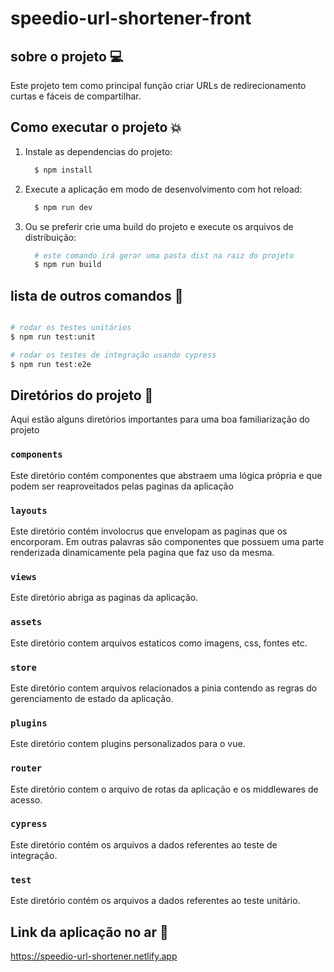 # speedio-url-shortener-front

## sobre o projeto :computer:

Este projeto tem como principal função criar URLs de redirecionamento curtas e fáceis de compartilhar.

## Como executar o projeto :collision:
<ol>
  <li>
  Instale as dependencias do projeto:

```bash
  $ npm install
```
  </li>
  <li>
  Execute a aplicação em modo de desenvolvimento com hot reload:

```bash
  $ npm run dev
```
  </li>
  <li>
  Ou se preferir crie uma build do projeto e execute os arquivos de distribuição:

```bash
  # este comando irá gerar uma pasta dist na raiz do projeto
  $ npm run build
```
  </li>
</ol>


## lista de outros comandos :space_invader:

```bash

# rodar os testes unitários
$ npm run test:unit

# rodar os testes de integração usando cypress
$ npm run test:e2e
```

## Diretórios do projeto :file_folder:
Aqui estão alguns diretórios importantes para uma boa familiarização do projeto

### `components`

Este diretório contém componentes que abstraem uma lógica própria e que podem ser reaproveitados pelas paginas da aplicação

### `layouts`

Este diretório contém involocrus que envelopam as paginas que os encorporam. Em outras palavras são componentes que possuem uma parte renderizada dinamicamente pela pagina que faz uso da mesma.

### `views`

Este diretório abriga as paginas da aplicação.

### `assets`

Este diretório contem arquivos estaticos como imagens, css, fontes etc.

### `store`

Este diretório contem arquivos relacionados a pinia contendo as regras do gerenciamento de estado da aplicação.

### `plugins`

Este diretório contem plugins personalizados para o vue.

### `router`

Este diretório contem o arquivo de rotas da aplicação e os middlewares de acesso.

### `cypress`

Este diretório contém os arquivos a dados referentes ao teste de integração.

### `test`

Este diretório contém os arquivos a dados referentes ao teste unitário.

## Link da aplicação no ar :link:
https://speedio-url-shortener.netlify.app
